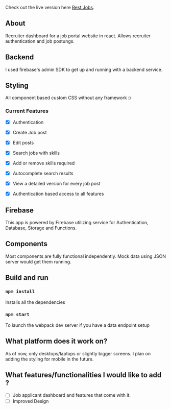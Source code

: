 Check out the live version here [Best Jobs](https://bestjobs-a6f12.web.app/).

## About

Recruiter dashboard for a job portal website in react. Allows recruiter authentication and job postungs.

## Backend

I used firebase's admin SDK to get up and running with a backend service.

## Styling

All component based custom CSS without any framework :)

### Current Features

- [x] Authentication

- [x] Create Job post

- [x] Edit posts

- [x] Search jobs with skills

- [x] Add or remove skills required

- [x] Autocomplete search results

- [x] View a detailed version for every job post

- [x] Authentication based access to all features

## Firebase

This app is powered by Firebase utilizing service for Authentication, Database, Storage and Functions.

## Components

Most components are fully functional independently. Mock data using JSON server would get them running.

## Build and run

### `npm install`

Installs all the dependencies

### `npm start`

To launch the webpack dev server if you have a data endpoint setup

## What platform does it work on?

As of now, only desktops/laptops or slightly bigger screens. I plan on adding the styling for mobile in the future.

## What features/functionalities I would like to add ?

- [ ] Job applicant dashboard and features that come with it.
- [ ] Improved Design